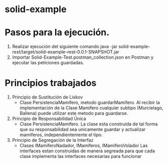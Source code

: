 # solid-example
# Pasos para la ejecución. 

1. Realizar ejecución del siguiente comando java -jar solid-example-rest/target/solid-example-rest-0.0.1-SNAPSHOT.jar
2. Importar Solid-Example-Test.postman_collection.json en Postman y ejecutar las peticiones guardadas.

# Principios trabajados 

1. Principio de Sustitución de Liskov
	- Clase PersistenciaMamifero, metodo guardarMamifero. 
	  Al recibir la implementación de la Clase Mamifero cualquier subtipo (Murcielago, Ballena) puede utilizar este metodo para guardarse.
2. Principio de Responsabilidad Única
	- Clase PersistenciaMamifero. La clase esta construida de tal forma que su responsabilidad sea unicamente guardar y actualizar mamiferos,
		independientemente el tipo.
3. Principio de Segregación de la Interfaz
	- Clases IMamiferoNadador, IMamiferos, IMamiferoVolador
		Las interfaces estan construidas de manera segreada para que 
		cada clase implementa las interfaces necesarias para funcionar
